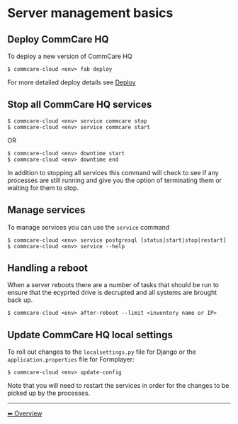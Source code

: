 # Server management basics

## Deploy CommCare HQ
To deploy a new version of CommCare HQ

```
$ commcare-cloud <env> fab deploy
```

For more detailed deploy details see [Deploy](deploy.md)

## Stop all CommCare HQ services
```
$ commcare-cloud <env> service commcare stop
$ commcare-cloud <env> service commcare start
```

OR

```
$ commcare-cloud <env> downtime start
$ commcare-cloud <env> downtime end
```

In addition to stopping all services this command will
check to see if any processes are still running and give you the
option of terminating them or waiting for them to stop.

## Manage services
To manage services you can use the `service` command
```
$ commcare-cloud <env> service postgresql [status|start|stop|restart]
$ commcare-cloud <env> service --help
```

## Handling a reboot
When a server reboots there are a number of tasks that should be run
to ensure that the ecyprted drive is decrupted and all systems are
brought back up.
```
$ commcare-cloud <env> after-reboot --limit <inventory name or IP>
```

## Update CommCare HQ local settings
To roll out changes to the `localsettings.py` file for Django
or the `application.properties` file for Formplayer:
```
$ commcare-cloud <env> update-config
```

Note that you will need to restart the services in order for the changes
to be picked up by the processes.

---

[︎⬅︎ Overview](..)
